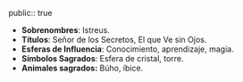 public:: true

- **Sobrenombres**: Istreus.
- **Títulos**: Señor de los Secretos, El que Ve sin Ojos.
- **Esferas de Influencia**: Conocimiento, aprendizaje, magia.
- **Símbolos Sagrados**: Esfera de cristal, torre.
- **Animales sagrados:** Búho, íbice.